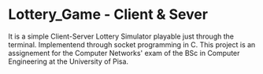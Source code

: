 # Lottery_Game - Client & Sever
It is a simple Client-Server Lottery Simulator playable just through the terminal. Implementend through socket programming in C.
This project is an assignement for the Computer Networks' exam of the BSc in Computer Engineering at the University of Pisa.
